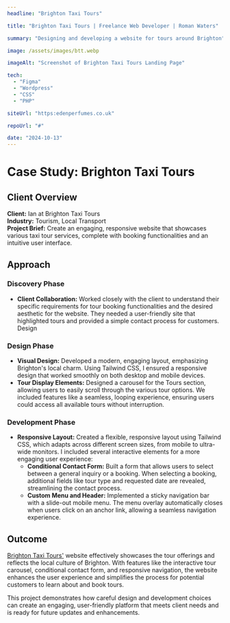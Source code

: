 ```yaml
---
headline: "Brighton Taxi Tours"

title: "Brighton Taxi Tours | Freelance Web Developer | Roman Waters"

summary: "Designing and developing a website for tours around Brighton"

image: /assets/images/btt.webp

imageAlt: "Screenshot of Brighton Taxi Tours Landing Page"

tech:
  - "Figma"
  - "Wordpress"
  - "CSS"
  - "PHP"

siteUrl: "https:edenperfumes.co.uk"

repoUrl: "#"

date: "2024-10-13"
---
```


# Case Study: Brighton Taxi Tours

## Client Overview

**Client:** Ian at Brighton Taxi Tours  
**Industry:** Tourism, Local Transport  
**Project Brief:** Create an engaging, responsive website that showcases various taxi tour services, complete with booking functionalities and an intuitive user interface.

## Approach

### Discovery Phase

- **Client Collaboration:** Worked closely with the client to understand their specific requirements for tour booking functionalities and the desired aesthetic for the website. They needed a user-friendly site that highlighted tours and provided a simple contact process for customers.
Design

### Design Phase

- **Visual Design:** Developed a modern, engaging layout, emphasizing Brighton's local charm. Using Tailwind CSS, I ensured a responsive design that worked smoothly on both desktop and mobile devices.
- **Tour Display Elements:** Designed a carousel for the Tours section, allowing users to easily scroll through the various tour options. We included features like a seamless, looping experience, ensuring users could access all available tours without interruption.

### Development Phase

- **Responsive Layout:** Created a flexible, responsive layout using Tailwind CSS, which adapts across different screen sizes, from mobile to ultra-wide monitors. I included several interactive elements for a more engaging user experience:
  - **Conditional Contact Form:** Built a form that allows users to select between a general inquiry or a booking. When selecting a booking, additional fields like tour type and requested date are revealed, streamlining the contact process.
  - **Custom Menu and Header:** Implemented a sticky navigation bar with a slide-out mobile menu. The menu overlay automatically closes when users click on an anchor link, allowing a seamless navigation experience.

## Outcome

<a style="text-decoration:underline" href="https://brightontaxitours.co.uk" target="_blank" rel="noopener noreferrer">Brighton Taxi Tours'</a> website effectively showcases the tour offerings and reflects the local culture of Brighton. With features like the interactive tour carousel, conditional contact form, and responsive navigation, the website enhances the user experience and simplifies the process for potential customers to learn about and book tours.

This project demonstrates how careful design and development choices can create an engaging, user-friendly platform that meets client needs and is ready for future updates and enhancements.
